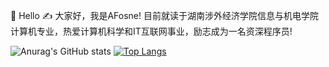 🙋 Hello
✍️  大家好，我是AFosne! 目前就读于湖南涉外经济学院信息与机电学院计算机专业，热爱计算机科学和IT互联网事业，励志成为一名资深程序员!

![Anurag's GitHub stats](https://github-readme-stats.vercel.app/api?username=afosne&show_icons=true&theme=synthwave)
[![Top Langs](https://github-readme-stats.vercel.app/api/top-langs/?username=afosne&layout=compact)](https://github.com/anuraghazra/github-readme-stats)
